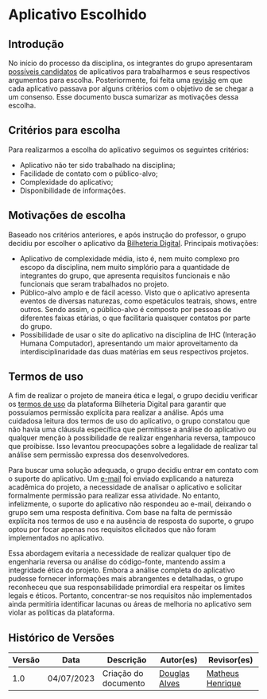 # Aplicativo Escolhido

## Introdução

No início do processo da disciplina, os integrantes do grupo apresentaram [possíveis candidatos](https://github.com/Requisitos-de-Software/2023.1-BilheteriaDigital/issues/1) de aplicativos para trabalharmos e seus respectivos argumentos para escolha. Posteriormente, foi feita uma [revisão](https://github.com/Requisitos-de-Software/2023.1-BilheteriaDigital/issues/3) em que cada aplicativo passava por alguns critérios com o objetivo de se chegar a um consenso. Esse documento busca sumarizar as motivações dessa escolha.

## Critérios para escolha

Para realizarmos a escolha do aplicativo seguimos os seguintes critérios:

* Aplicativo não ter sido trabalhado na disciplina;
* Facilidade de contato com o público-alvo;
* Complexidade do aplicativo;
* Disponibilidade de informações.

## Motivações de escolha
Baseado nos critérios anteriores, e após instrução do professor, o grupo decidiu por escolher o aplicativo da [Bilheteria Digital](https://play.google.com/store/apps/details?id=com.bilheteriadigital.mobile&hl=pt_BR&gl=US). Principais motivações:

* Aplicativo de complexidade média, isto é, nem muito complexo pro escopo da disciplina, nem muito simplório para a quantidade de integrantes do grupo, que apresenta requisitos funcionais e não funcionais que seram trabalhados no projeto.
* Público-alvo amplo e de fácil acesso. Visto que o aplicativo apresenta eventos de diversas naturezas, como espetáculos teatrais, shows, entre outros. Sendo assim, o público-alvo é composto por pessoas de diferentes faixas etárias, o que facilitaria quaisquer contatos por parte do grupo.
* Possibilidade de usar o site do aplicativo na disciplina de IHC (Interação Humana Computador), apresentando um maior aproveitamento da interdisciplinaridade das duas matérias em seus respectivos projetos.

## Termos de uso

A fim de realizar o projeto de maneira ética e legal, o grupo decidiu verificar os [termos de uso](https://bilheteriadigital.zendesk.com/hc/pt-br/articles/4406996314516-Confira-aqui-os-Termos-de-Uso-da-Bilheteria-Digital) da plataforma Bilheteria Digital para garantir que possuíamos permissão explícita para realizar a análise. Após uma cuidadosa leitura dos termos de uso do aplicativo, o grupo constatou que não havia uma cláusula específica que permitisse a análise do aplicativo ou qualquer menção à possibilidade de realizar engenharia reversa, tampouco que proibísse. Isso levantou preocupações sobre a legalidade de realizar tal análise sem permissão expressa dos desenvolvedores.

Para buscar uma solução adequada, o grupo decidiu entrar em contato com o suporte do aplicativo. Um [e-mail](../assets/email-termo-de-uso.pdf) foi enviado explicando a natureza acadêmica do projeto, a necessidade de analisar o aplicativo e solicitar formalmente permissão para realizar essa atividade. No entanto, infelizmente, o suporte do aplicativo não respondeu ao e-mail, deixando o grupo sem uma resposta definitiva. Com base na falta de permissão explícita nos termos de uso e na ausência de resposta do suporte, o grupo optou por focar apenas nos requisitos elicitados que não foram implementados no aplicativo. 

Essa abordagem evitaria a necessidade de realizar qualquer tipo de engenharia reversa ou análise do código-fonte, mantendo assim a integridade ética do projeto. Embora a análise completa do aplicativo pudesse fornecer informações mais abrangentes e detalhadas, o grupo reconheceu que sua responsabilidade primordial era respeitar os limites legais e éticos. Portanto, concentrar-se nos requisitos não implementados ainda permitiria identificar lacunas ou áreas de melhoria no aplicativo sem violar as políticas da plataforma.

## Histórico de Versões

Versão  |   Data   | Descrição | Autor(es) | Revisor(es)
--------- | ------ | ------ | ---------- | ----------
1.0 | 04/07/2023 | Criação do documento | [Douglas Alves](https://github.com/dougalvs) | [Matheus Henrique](https://github.com/mathonaut)
